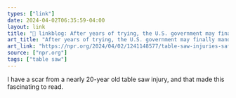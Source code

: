 ```yaml
---
types: ["link"]
date: 2024-04-02T06:35:59-04:00
layout: link
title: "🔗 linkblog: After years of trying, the U.S. government may finally mandate safer table saws'"
art_title: "After years of trying, the U.S. government may finally mandate safer table saws"
art_link: "https://npr.org/2024/04/02/1241148577/table-saw-injuries-safety-sawstop-cpsc"
source: ["npr.org"]
tags: ["table saw"]
---
```

I have a scar from a nearly 20-year old table saw injury, and that made this fascinating to read.
